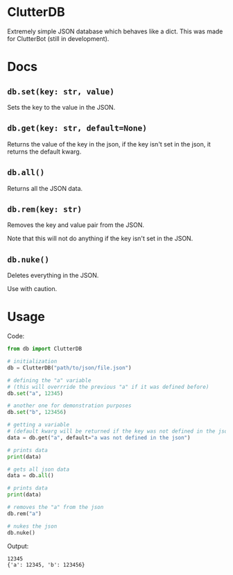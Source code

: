 # ClutterDB
Extremely simple JSON database which behaves like a dict.
This was made for ClutterBot (still in development).
# Docs
## `db.set(key: str, value)`
Sets the key to the value in the JSON.
## `db.get(key: str, default=None)`
Returns the value of the key in the json, if the key isn't set in the json, it returns the default kwarg.
## `db.all()`
Returns all the JSON data.
## `db.rem(key: str)`
Removes the key and value pair from the JSON.

Note that this will not do anything if the key isn't set in the JSON.
## `db.nuke()`
Deletes everything in the JSON.

Use with caution.
# Usage
Code:
```python
from db import ClutterDB

# initialization
db = ClutterDB("path/to/json/file.json")

# defining the "a" variable 
# (this will overrride the previous "a" if it was defined before)
db.set("a", 12345)

# another one for demonstration purposes
db.set("b", 123456)

# getting a variable 
# (default kwarg will be returned if the key was not defined in the json)
data = db.get("a", default="a was not defined in the json")

# prints data
print(data)

# gets all json data
data = db.all()

# prints data
print(data)

# removes the "a" from the json
db.rem("a")

# nukes the json
db.nuke()
```
Output:
```
12345
{'a': 12345, 'b': 123456}
```
